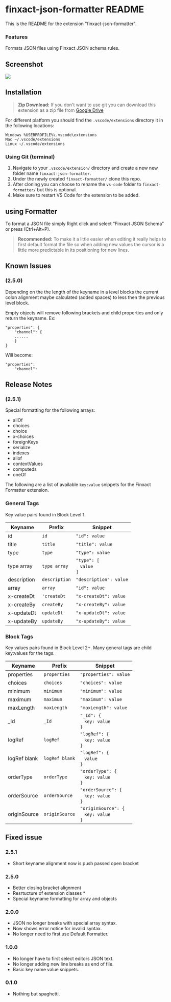 # finxact-json-formatter README

This is the README for the extension "finxact-json-formatter".

### Features
Formats JSON files using Finxact JSON schema rules.

## Screenshot
![](https://drive.google.com/uc?export=view&id=19r86_PTE2WxSEK1qLeotJYutsj207tbd)

## Installation

> **Zip Download:** If you don't want to use git you can download this extension as a zip file from [Google Drive](https://drive.google.com/drive/folders/1uR_OLwiFLV3LTDQOQz-qIwsMHLhNEpWy?usp=sharing)

For different platform you should find the `.vscode/extensions` directory it in the following locations:
```
Windows %USERPROFILE%\.vscode\extensions
Mac ~/.vscode/extensions
Linux ~/.vscode/extensions
```

### Using Git (terminal)
1. Navigate to your `.vscode/extension/` directory and create a new new folder name `finxact-json-formatter`.
2. Under the newly created `finxact-formatter/` clone this repo.
3. After cloning you can choose to rename the `vs-code` folder to `finxact-formatter/` but this is optional.
4. Make sure to restart VS Code for the extension to be added.

## using Formatter
To format a JSON file simply Right click and select “Finxact JSON Schema” or press (Ctrl+Alt+P).

> **Recommended:** To make it a little easier when editing it really helps to first default format the file so when adding new values the cursor is a little more predictable in its positioning for new lines.

## Known Issues

### (2.5.0)

Depending on the the length of the keyname in a level blocks the current colon alignment maybe calculated (added spaces) to less then the previous level block. 

Empty objects will remove following brackets and child properties and only return the keyname. Ex:
```
"properties": { 
	"channel": {
	...... 
	}
}
```
Will become:
```
"properties": 
	"channel":
```

## Release Notes

### (2.5.1)

Special formatting for the following arrays:

- allOf
- choices
- choice
- x-choices
- foreignKeys
- serialize
- indexes
- allof
- contextValues
- computeds
- oneOf

The following are a list of available `key:value` snippets for the Finxact Formatter extension.

### General Tags

Key value pairs found in Block Level 1.

|Keyname         |Prefix            |Snippet                 						|
|---------------|-------------------|-----------------------------------------------|
|id				|`id`         		|`"id": value`  								|
|title			|`title`         	|`"title": value`            					|
|type          	|`type`         	|`"type": value`                    			|
|type array     |`type array`       |`"type": [`<br>&nbsp;&nbsp;&nbsp;`value`<br>`]`|
|description	|`description`      |`"description": value`                   		|
|array		 	|`array`         	|`"id": value`                    				|
|x-createDt		|`'createDt`        |`"x-createDt": value`                    		|
|x-createBy		|`createBy`         |`"x-createBy": value`                   		|
|x-updateDt		|`updateDt`         |`"x-updateDt": value`                    		|
|x-updateBy		|`updateBy`         |`"x-updateBy": value`                     		|

### Block Tags

Key values pairs found in Block Level 2+. Many general tags are child key:values for the tags.

|Keyname         |Prefix            |Snippet                 										|
|---------------|-------------------|---------------------------------------------------------------|
|properties		|`properties`		|`"properties": value`  										|
|choices	 	|`choices`         	|`"choices": value`            									|
|minimum     	|`minimum`         	|`"minimum": value`                    							|
|maximum     	|`maximum`       	|`"maximum": value`												|
|maxLength		|`maxLength`      	|`"maxLength": value`                   						|
|_Id		 	|`_Id`         		|`"_Id": {`<br>&nbsp;&nbsp;&nbsp;`key: value`<br>`}`			|
|logRef			|`logRef`			|`"logRef": {`<br>&nbsp;&nbsp;&nbsp;`key: value`<br>`}`			|
|logRef blank	|`logRef blank`		|`"logRef": {`<br>&nbsp;&nbsp;&nbsp;`value`<br>`}`				|
|orderType		|`orderType`		|`"orderType": {`<br>&nbsp;&nbsp;&nbsp;`key: value`<br>`}`		|
|orderSource	|`orderSource`		|`"orderSource": {`<br>&nbsp;&nbsp;&nbsp;`key: value`<br>`}`	|
|originSource	|`originSource`		|`"originSource": {`<br>&nbsp;&nbsp;&nbsp;`key: value`<br>`}`	|

## Fixed issue #
### 2.5.1
- Short keyname alignment now is push passed open bracket

### 2.5.0
- Better closing bracket alignment
- Resrtucture of extension classes *
- Special keyname formatting for array and objects

### 2.0.0
- JSON no longer breaks with special array syntax.
- Now shows error notice for invalid syntax.
- No longer need to first use Default Formatter.

### 1.0.0
- No longer have to first select editors JSON text.
- No longer adding new line breaks as end of file.
- Basic key name value snippets.

### 0.1.0
- Nothing but spaghetti.